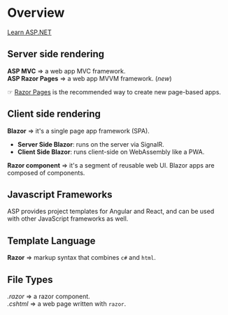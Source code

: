 # Overview

[Learn ASP.NET](https://dotnet.microsoft.com/learn/aspnet)

## Server side rendering

**ASP MVC** => a web app MVC framework.  
**ASP Razor Pages** => a web app MVVM framework. (*new*)

☞ <u>Razor Pages</u> is the recommended way to create new page-based apps.

## Client side rendering

**Blazor** => it's a single page app framework (SPA).

- **Server Side Blazor**: runs on the server via SignalR.
- **Client Side Blazor**: runs client-side on WebAssembly like a PWA.

**Razor component** => it's a segment of reusable web UI. Blazor apps are composed of components.

## Javascript Frameworks

ASP provides project templates for Angular and React, and can be used with other JavaScript frameworks as well.

## Template Language

**Razor** => markup syntax that combines `c#` and `html`.

## File Types

*.razor* => a razor component.  
*.cshtml* => a web page written with `razor`.